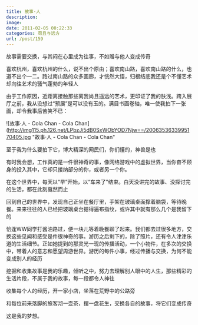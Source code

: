 ```yaml
---
title: 故事·人
description: 
image: 
date: 2011-02-05 00:22:33
categories: 苟且与远方
url: /post/159
---
```


故事需要交换，与其闷在心里成为往事，不如赠与他人变成传奇

喜欢杭州，喜欢杭州的什么，说不出个原由；喜欢南山路，喜欢南山路的什么，也道不出个一二。路过南山路的众多画廊，才恍然大悟，归根结底我还是个不懂艺术却向往艺术的骚气蓬勃的年轻人

由于工作原因，近距离接触那些离我尚且遥远的艺术，更印证了我的肤浅。跨入展厅之前，我从没想过“预展”是可以没有玉的。满目书画卷轴，唯一使我拍下一张画，却令我事后苦笑不已：

![故事·人 - Cola Chan - Cola Chan](http://img115.ph.126.net/LPbzJi5dB0SxWObYOD7Njw==/2006353633995170405.jpg "故事·人 - Cola Chan - Cola Chan"

至于我为什么要拍下它，博大精深的网民们，你们懂的，神兽是也

有时我会想，工作真的是一件很神奇的事，像网络游戏中的虚拟世界，当你奋不顾身的投入其中，它却只接纳部分的你，或者另一个你。

在这个世界中，每天以“早”开始，以“车来了”结束。白天没讲完的故事、没探讨完的生活，都在此刻戛然而止

回到自己的世界中，发现自己正坐在餐厅里，手架在玻璃桌面撑着脑袋，等待晚餐。来来往往的人已经把玻璃桌台摁得遍布指纹，或许其中就有那么几个是我留下的

恰逢WW同学打酱油路过，便一块儿等着晚餐聊了起来。我们都去过很多地方，交换这些见闻和感受是件很神奇的事。游历之后剩下的，除了照片，还有令人津津乐道的生活细节。正如她提到的那灵光一现的传播活动，一个小物件，在多次的交换中，带着人的意志和愿望周游世界。游历的每件小事，经过传播与交换，为何不能变成别人的经历

挖掘和收集故事是我的乐趣，倾听之中，努力去理解别人眼中的人生，那些精彩的生活片段，不属于我的故事，每一段都令人神往

收集每个人的经历，开一家小店，坐落在荒野中的公路旁

和每位前来落脚的旅客沏一壶茶，摆一盘花生，交换各自的故事，将它们变成传奇

这是我的梦想。